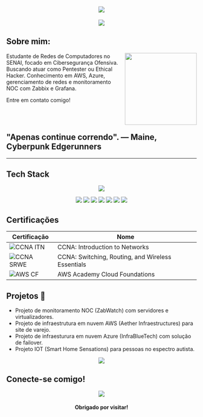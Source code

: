 <h1 align="center">
  <img src="https://capsule-render.vercel.app/api?type=rect&height=300&color=363636&text=Antônio%20Cerdeira🕵️&fontAlign=50&animation=fadeIn&fontColor=C70000FF">
    </h1>

  <p align="center">
    <img src="https://readme-typing-svg.herokuapp.com?font=jetBrains+Mono&duration=1500&pause=5000&color=C70000&center=true&vCenter=true&width=435&lines=Penetration+Tester+%7C+Ethical+Hacker">
  </p>

  ## Sobre mim:

  <img align="right" height="190" src="https://i.pinimg.com/originals/00/75/ab/0075abd91b7b82a30470c81fff49ce4d.gif">

Estudante de Redes de Computadores no SENAI, focado em Cibersegurança Ofensiva. Buscando 
atuar como Pentester ou Ethical Hacker. Conhecimento em AWS, Azure, gerenciamento de redes 
e monitoramento NOC com Zabbix e Grafana.

Entre em contato comigo!

<br><br>

## "Apenas continue correndo". — Maine, Cyberpunk Edgerunners ##

---

## Tech Stack

<p align="center">
  <img src="https://skillicons.dev/icons?i=kali,linux,aws,azure,git,github,grafana,windows,nginx,debian,arduino,cpp">
</p>
<p align="center">
  <img src="https://img.shields.io/badge/MariaDB-003545?logo=mariadb&logoColor=white">
  <img src="https://img.shields.io/badge/Debian-A81D33?logo=debian&logoColor=fff">
  <img src="https://img.shields.io/badge/Kali%20Linux-557C94?logo=kalilinux&logoColor=fff">
  <img src="https://img.shields.io/badge/Linux-FCC624?logo=linux&logoColor=black">
  <img src="https://custom-icon-badges.demolab.com/badge/Windows-0078D6?logo=windows11&logoColor=white">
  <img src="https://img.shields.io/badge/C++-%2300599C.svg?logo=c%2B%2B&logoColor=white">
  <img src="https://img.shields.io/badge/Git-F05032?logo=git&logoColor=fff">
</p>

## Certificações

| Certificação | Nome |
| --- | --- |
| ![CCNA ITN](https://img.shields.io/badge/%20CCNA_ITN-t?style=for-the-badge&logo=cisco&logoColor=blue&labelColor=white&color=black) | CCNA: Introduction to Networks |
| ![CCNA SRWE](https://img.shields.io/badge/CCNA_SRWE-t?style=for-the-badge&logo=cisco&logoColor=blue&labelColor=white&color=black) | CCNA: Switching, Routing, and Wireless Essentials |
| ![AWS CF](https://img.shields.io/badge/_-AWS_CF-t?style=for-the-badge&logo=amazonwebservices&logoColor=black&labelColor=orange&color=black) | AWS Academy Cloud Foundations | 

## Projetos 🎯

- Projeto de monitoramento NOC (ZabWatch) com servidores e virtualizadores.
- Projeto de infraestrutura em nuvem AWS (Aether Infraestructures) para site de varejo.
- Projeto de infraesturura em nuvem Azure (InfraBlueTech) com solução de failover.
- Projeto IOT (Smart Home Sensations) para pessoas no espectro autista.

<p align="center">
  <img src="[![GitHub Streak]([![GitHub Streak](https://streak-stats.demolab.com?user=antonioethicalhacker)](https://git.io/streak-stats)">
</p>

## Conecte-se comigo! 

<p align="center">
  <a href="www.linkedin.com/in/antônio-cerdeira-983580332"><img src="https://custom-icon-badges.demolab.com/badge/LinkedIn-0A66C2?logo=linkedin-white&logoColor=fff"></a>

  <h4 align="center">
    Obrigado por visitar!
